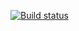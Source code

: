 [![Build status](https://ci.appveyor.com/api/projects/status/jsmdlkd6ohyau8ma?svg=true)](https://ci.appveyor.com/project/Evgeniya882023/ajs-homeworks-oop-classes)